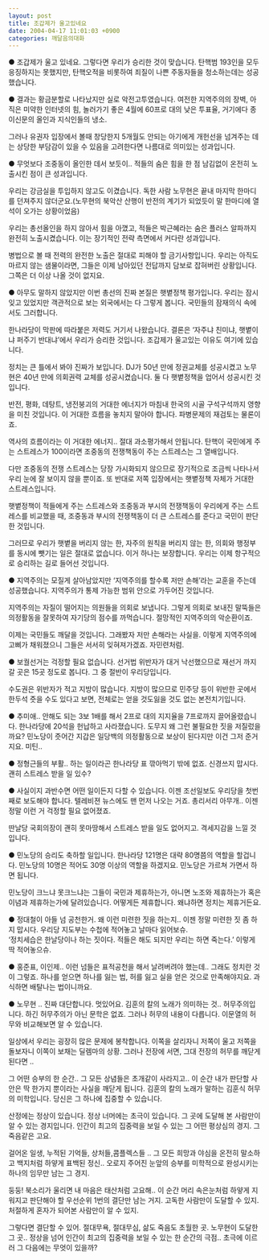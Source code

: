 ```yaml
---
layout: post
title: 조갑제가 울고있네요
date: 2004-04-17 11:01:03 +0900
categories: 깨달음의대화
---
```

● 조갑제가 울고 있네요. 그렇다면 우리가 승리한 것이 맞습니다. 탄핵범 193인을 모두 응징하지는 못했지만, 탄핵오적을 비롯하여 죄질이 나쁜 주동자들을 청소하는데는 성공했습니다.    

  
  
● 결과는 황금분할로 나타났지만 실로 악전고투였습니다. 여전한 지역주의의 장벽, 아직은 미약한 인터넷의 힘, 놀러가기 좋은 4월에 60프로 대의 낮은 투표율, 거기에다 종이신문의 올인과 지식인들의 냉소.    
  
그러나 유권자 입장에서 볼때 창당한지 5개월도 안되는 아기에게 개헌선을 넘겨주는 데는 상당한 부담감이 있을 수 있음을 고려한다면 나름대로 의미있는 성과입니다.    
   
  
● 무엇보다 조중동이 올인한 데서 보듯이.. 적들의 숨은 힘을 한 점 남김없이 온전히 노출시킨 점이 큰 성과입니다.    
  
우리는 강금실을 투입하지 않고도 이겼습니다. 독한 사람 노무현은 끝내 마지막 한마디를 던져주지 않더군요.(노무현의 북악산 산행이 반전의 계기가 되었듯이 말 한마디에 열석이 오가는 상황이었음)    
  
우리는 총선올인을 하지 않아서 힘을 아꼈고, 적들은 박근혜라는 숨은 플러스 알파까지 완전히 노출시켰습니다. 이는 장기적인 전략 측면에서 커다란 성과입니다.    
  
병법으로 볼 때 전력의 완전한 노출은 절대로 피해야 할 금기사항입니다. 우리는 아직도 마르지 않는 샘물이라면, 그들은 이제 남아있던 전답까지 담보로 잡혀버린 상황입니다. 그쪽은 더 이상 나올 것이 없지요. 
  
   
  
● 아무도 말하지 않았지만 이번 총선의 진짜 본질은 햇볕정책 평가입니다. 우리는 잠시 잊고 있었지만 객관적으로 보는 외국에서는 다 그렇게 봅니다. 국민들의 잠재의식 속에서도 그러합니다.    
  
한나라당이 막판에 따라붙은 저력도 거기서 나왔습니다. 결론은 ‘자주냐 친미냐, 햇볕이냐 퍼주기 반대냐’에서 우리가 승리한 것입니다. 조갑제가 울고있는 이유도 여기에 있습니다.    
  
정치는 큰 틀에서 봐야 진짜가 보입니다. DJ가 50년 만에 정권교체를 성공시켰고 노무현은 40년 만에 의회권력 교체를 성공시켰습니다. 둘 다 햇볕정책을 업어서 성공시킨 것입니다.    
  
반전, 평화, 데탕트, 냉전붕괴의 거대한 에너지가 마침내 한국의 시골 구석구석까지 영향을 미친 것입니다. 이 거대한 흐름을 놓치지 말아야 합니다. 파병문제의 재검토는 물론이죠.    
  
역사의 흐름이라는 이 거대한 에너지.. 절대 과소평가해서 안됩니다. 탄핵이 국민에게 주는 스트레스가 100이라면 조중동의 전쟁책동이 주는 스트레스는 그 열배입니다.    
  
다만 조중동의 전쟁 스트레스는 당장 가시화되지 않으므로 장기적으로 조금씩 나타나서 우리 눈에 잘 보이지 않을 뿐이죠. 또 반대로 저쪽 입장에서는 햇볕정책 자체가 거대한 스트레스입니다.    
  
햇볕정책이 적들에게 주는 스트레스와 조중동과 부시의 전쟁책동이 우리에게 주는 스트레스를 비교했을 때, 조중동과 부시의 전쟁책동이 더 큰 스트레스를 준다고 국민이 판단한 것입니다.    
  
그러므로 우리가 햇볕을 버리지 않는 한, 자주의 원칙을 버리지 않는 한, 의회와 행정부를 동시에 뺏기는 일은 절대로 없습니다. 이거 하나는 보장합니다. 우리는 이제 항구적으로 승리하는 길로 들어선 것입니다.    

  
  
● 지역주의는 모질게 살아남았지만 ‘지역주의를 할수록 저만 손해’라는 교훈을 주는데 성공했습니다. 지역주의가 통제 가능한 범위 안으로 가두어진 것입니다.    
  
지역주의는 자질이 떨어지는 의원들을 의회로 보냅니다. 그렇게 의회로 보내진 말뚝들은 의정활동을 잘못하여 자기당의 점수를 까먹습니다. 절망적인 지역주의의 악순환이죠.    
  
이제는 국민들도 깨달을 것입니다. 그래봤자 저만 손해라는 사실을. 이렇게 지역주의에 고삐가 채워졌으니 그들은 서서히 잊혀져가겠죠. 자민련처럼.    
   
  
● 보궐선거는 걱정할 필요 없습니다. 선거법 위반자가 대거 낙선했으므로 재선거 까지 갈 곳은 15곳 정도로 봅니다. 그 중 절반이 우리당입니다.    
  
수도권은 위반자가 적고 지방이 많습니다. 지방이 많으므로 민주당 등이 위반한 곳에서 한두석 줏을 수도 있다고 보면, 전체로는 얻을 것도잃을 것도 없는 본전치기입니다.    

  
  
● 추미애.. 안해도 되는 3보 1배를 해서 2프로 대의 지지율을 7프로까지 끌어올렸습니다. 한나라당에 20석을 헌납하고 사라졌습니다. 도무지 왜 그런 불필요한 짓을 저질렀을까요? 민노당이 줏어간 지갑은 일당백의 의정활동으로 보상이 된다지만 이건 그저 준거지요. 미틴..    

  
  
● 정형근들의 부활.. 하는 일이라곤 한나라당 표 깎아먹기 밖에 없죠. 신경쓰지 맙시다. 괜히 스트레스 받을 일 있수? 
  
   
  
● 사실이지 과반수면 어떤 일이든지 다할 수 있습니다. 이젠 조선일보도 우리당을 첫번째로 보도해야 합니다. 텔레비젼 뉴스에도 맨 먼저 나오는 거죠. 총리서리 아무개.. 이젠 정말 이런 거 걱정할 필요 없어졌죠.    
  
딴날당 국회의장이 괜히 못마땅해서 스트레스 받을 일도 없어지고. 격세지감을 느낄 것입니다.    
   
  
● 민노당의 승리도 축하할 일입니다. 한나라당 121명은 대략 80명쯤의 역할을 할겁니다. 민노당의 10명은 적어도 30명 이상의 역할을 하겠지요. 민노당은 가르쳐 가면서 하면 됩니다.    
  
민노당이 크느냐 못크느냐는 그들이 국민과 제휴하는가, 아니면 노조와 제휴하는가 혹은 이념과 제휴하는가에 달려있습니다. 어떻게든 제휴합니다. 왜냐하면 정치는 제휴거든요.    
   
  
● 정대철이 아들 넘 공천한거. 왜 이런 미련한 짓을 하는지.. 이젠 정말 미련한 짓 좀 하지 맙시다. 우리당 지도부는 수첩에 적어놓고 날마다 읽어보슈.   
‘정치세습은 한날당이나 하는 짓이다. 적들은 해도 되지만 우리는 하면 죽는다.’ 이렇게 딱 적어놓으슈.    

  
  
● 홍준표, 이인제.. 이런 넘들은 표적공천을 해서 날려버려야 했는데.. 그래도 정치란 것이 그렇죠. 하나를 얻으면 하나를 잃는 법, 허를 잃고 실을 얻은 것으로 만족해야지요. 과식하면 배탈나는 법이니까요.    
   
  
● 노무현 .. 진짜 대단합니다. 멋있어요. 김훈의 칼의 노래가 의미하는 것.. 허무주의입니다. 하긴 허무주의가 아닌 문학은 없죠. 그러나 허무의 내용이 다릅니다. 이문열의 허무와 비교해보면 알 수 있습니다. 
  
  
일상에서 우리는 굉장히 많은 문제에 봉착합니다. 이쪽을 살리자니 저쪽이 울고 저쪽을 돌보자니 이쪽이 보채는 딜렘마의 상황. 그러나 전장에 서면, 그대 전장의 허무를 깨닫게 된다면 ..    
  
그 어떤 승부의 한 순간.. 그 모든 상념들은 초개같이 사라지고.. 이 순간 내가 판단할 사안은 딱 한가지 뿐이라는 사실을 깨닫게 됩니다. 김훈의 칼의 노래가 말하는 김훈식 허무의 미학입니다. 당신은 그 하나에 집중할 수 있습니다.    
  
산정에는 정상이 있습니다. 정상 너머에는 초극이 있습니다. 그 곳에 도달해 본 사람만이 알 수 있는 경지입니다. 인간이 최고의 집중력을 보일 수 있는 그 어떤 평상심의 경지. 그 죽음같은 고요.    
  
걸어온 일생, 누적된 기억들, 상처들,콤플렉스들 .. 그 모든 희망과 야심을 온전히 말소하고 백지처럼 하얗게 표백된 정신.. 오로지 주어진 눈앞의 승부를 미학적으로 완성시키는 하나의 임무만 남는 그 경지.    
  
둥둥! 북소리가 울리면 내 마음은 태산처럼 고요해.. 이 순간 머리 속은눈처럼 하얗게 지워지고 판단해야 할 우선순위 1번의 결단만 남는 거지. 고독한 사람만이 도달할 수 있지. 처절하게 혼자가 되어본 사람만이 알 수 있지.    
  
그렇다면 결단할 수 있어. 절대무욕, 절대무심, 삶도 죽음도 초월한 곳. 노무현이 도달한 그 곳.. 정상을 넘어 인간이 최고의 집중력을 보일 수 있는 한 순간의 극점.. 초극에 이르러 그 다음에는 무엇이 있을까?